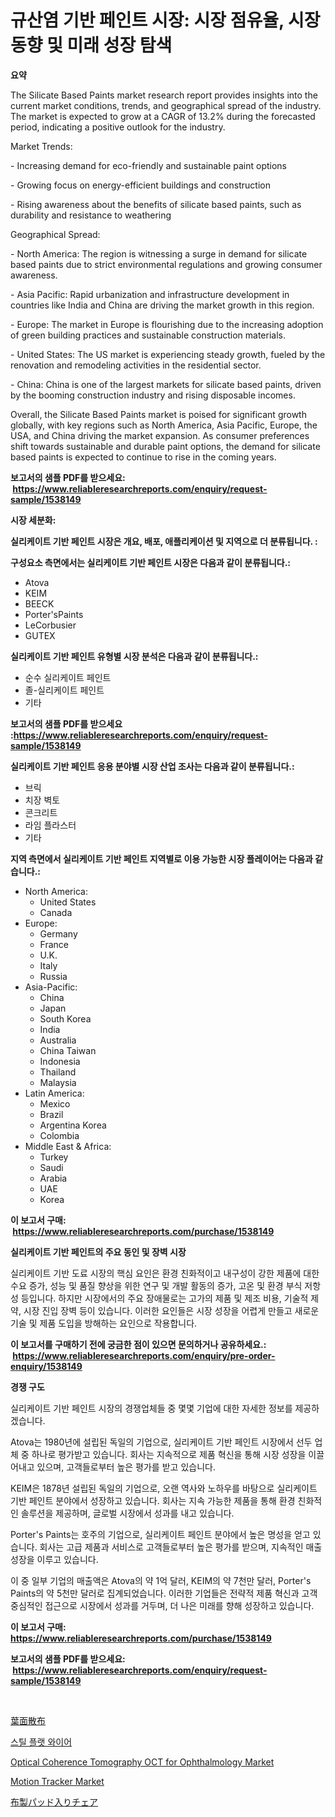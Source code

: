 <p><h1>규산염 기반 페인트 시장: 시장 점유율, 시장 동향 및 미래 성장 탐색</h1></p><p><strong>요약</strong></p>
<p><p>The Silicate Based Paints market research report provides insights into the current market conditions, trends, and geographical spread of the industry. The market is expected to grow at a CAGR of 13.2% during the forecasted period, indicating a positive outlook for the industry.</p><p>Market Trends:</p><p>- Increasing demand for eco-friendly and sustainable paint options</p><p>- Growing focus on energy-efficient buildings and construction</p><p>- Rising awareness about the benefits of silicate based paints, such as durability and resistance to weathering</p><p>Geographical Spread:</p><p>- North America: The region is witnessing a surge in demand for silicate based paints due to strict environmental regulations and growing consumer awareness.</p><p>- Asia Pacific: Rapid urbanization and infrastructure development in countries like India and China are driving the market growth in this region.</p><p>- Europe: The market in Europe is flourishing due to the increasing adoption of green building practices and sustainable construction materials.</p><p>- United States: The US market is experiencing steady growth, fueled by the renovation and remodeling activities in the residential sector.</p><p>- China: China is one of the largest markets for silicate based paints, driven by the booming construction industry and rising disposable incomes.</p><p>Overall, the Silicate Based Paints market is poised for significant growth globally, with key regions such as North America, Asia Pacific, Europe, the USA, and China driving the market expansion. As consumer preferences shift towards sustainable and durable paint options, the demand for silicate based paints is expected to continue to rise in the coming years.</p></p>
<p><strong>보고서의 샘플 PDF를 받으세요: &nbsp;<a href="https://www.reliableresearchreports.com/enquiry/request-sample/1538149">https://www.reliableresearchreports.com/enquiry/request-sample/1538149</a></strong></p>
<p><strong>시장 세분화:</strong></p>
<p><strong> 실리케이트 기반 페인트 시장은 개요, 배포, 애플리케이션 및 지역으로 더 분류됩니다. :</strong></p>
<p><strong>구성요소 측면에서는 실리케이트 기반 페인트 시장은 다음과 같이 분류됩니다.:</strong></p>
<p><ul><li>Atova</li><li>KEIM</li><li>BEECK</li><li>Porter'sPaints</li><li>LeCorbusier</li><li>GUTEX</li></ul></p>
<p><strong> 실리케이트 기반 페인트 유형별 시장 분석은 다음과 같이 분류됩니다.:</strong></p>
<p><ul><li>순수 실리케이트 페인트</li><li>졸-실리케이트 페인트</li><li>기타</li></ul></p>
<p><strong>보고서의 샘플 PDF를 받으세요 :<a href="https://www.reliableresearchreports.com/enquiry/request-sample/1538149">https://www.reliableresearchreports.com/enquiry/request-sample/1538149</a></strong></p>
<p><strong> 실리케이트 기반 페인트 응용 분야별 시장 산업 조사는 다음과 같이 분류됩니다.:</strong></p>
<p><ul><li>브릭</li><li>치장 벽토</li><li>콘크리트</li><li>라임 플라스터</li><li>기타</li></ul></p>
<p><strong>지역 측면에서 실리케이트 기반 페인트 지역별로 이용 가능한 시장 플레이어는 다음과 같습니다.:</strong></p>
<p><ul>
    <li>
        North America:
        <ul>
            <li>United States</li>
            <li>Canada</li>
        </ul>
    </li>
    <li>
        Europe:
        <ul>
            <li>Germany</li>
            <li>France</li>
            <li>U.K.</li>
            <li>Italy</li>
            <li>Russia</li>
        </ul>
    </li>
    <li>
        Asia-Pacific:
        <ul>
            <li>China</li>
            <li>Japan</li>
            <li>South Korea</li>
            <li>India</li>
            <li>Australia</li>
            <li>China Taiwan</li>
            <li>Indonesia</li>
            <li>Thailand</li>
            <li>Malaysia</li>
        </ul>
    </li>
    <li>
        Latin America:
        <ul>
            <li>Mexico</li>
            <li>Brazil</li>
            <li>Argentina Korea</li>
            <li>Colombia</li>
        </ul>
    </li>
    <li>
        Middle East & Africa:
        <ul>
            <li>Turkey</li>
            <li>Saudi</li>
            <li>Arabia</li>
            <li>UAE</li>
            <li>Korea</li>
        </ul>
    </li>
    </ul></p>
<p><strong>이 보고서 구매: &nbsp;<a href="https://www.reliableresearchreports.com/purchase/1538149">https://www.reliableresearchreports.com/purchase/1538149</a></strong></p>
<p><strong>실리케이트 기반 페인트의 주요 동인 및 장벽 시장</strong></p>
<p><p>실리케이트 기반 도료 시장의 핵심 요인은 환경 친화적이고 내구성이 강한 제품에 대한 수요 증가, 성능 및 품질 향상을 위한 연구 및 개발 활동의 증가, 고온 및 환경 부식 저항성 등입니다. 하지만 시장에서의 주요 장애물로는 고가의 제품 및 제조 비용, 기술적 제약, 시장 진입 장벽 등이 있습니다. 이러한 요인들은 시장 성장을 어렵게 만들고 새로운 기술 및 제품 도입을 방해하는 요인으로 작용합니다.</p></p>
<p><strong>이 보고서를 구매하기 전에 궁금한 점이 있으면 문의하거나 공유하세요.: &nbsp;<a href="https://www.reliableresearchreports.com/enquiry/pre-order-enquiry/1538149">https://www.reliableresearchreports.com/enquiry/pre-order-enquiry/1538149</a></strong></p>
<p><strong>경쟁 구도</strong></p>
<p><p>실리케이트 기반 페인트 시장의 경쟁업체들 중 몇몇 기업에 대한 자세한 정보를 제공하겠습니다.</p><p>Atova는 1980년에 설립된 독일의 기업으로, 실리케이트 기반 페인트 시장에서 선두 업체 중 하나로 평가받고 있습니다. 회사는 지속적으로 제품 혁신을 통해 시장 성장을 이끌어내고 있으며, 고객들로부터 높은 평가를 받고 있습니다.</p><p>KEIM은 1878년 설립된 독일의 기업으로, 오랜 역사와 노하우를 바탕으로 실리케이트 기반 페인트 분야에서 성장하고 있습니다. 회사는 지속 가능한 제품을 통해 환경 친화적인 솔루션을 제공하며, 글로벌 시장에서 성과를 내고 있습니다.</p><p>Porter's Paints는 호주의 기업으로, 실리케이트 페인트 분야에서 높은 명성을 얻고 있습니다. 회사는 고급 제품과 서비스로 고객들로부터 높은 평가를 받으며, 지속적인 매출 성장을 이루고 있습니다.</p><p>이 중 일부 기업의 매출액은 Atova의 약 1억 달러, KEIM의 약 7천만 달러, Porter's Paints의 약 5천만 달러로 집계되었습니다. 이러한 기업들은 전략적 제품 혁신과 고객 중심적인 접근으로 시장에서 성과를 거두며, 더 나은 미래를 향해 성장하고 있습니다.</p></p>
<p><strong>이 보고서 구매: &nbsp; <a href="https://www.reliableresearchreports.com/purchase/1538149">https://www.reliableresearchreports.com/purchase/1538149</a></strong></p>
<p><strong>보고서의 샘플 PDF를 받으세요: &nbsp;<a href="https://www.reliableresearchreports.com/enquiry/request-sample/1538149">https://www.reliableresearchreports.com/enquiry/request-sample/1538149</a></strong><strong></strong></p>
<p>&nbsp;</p>
<p><p><a href="https://github.com/mcbeesbxa270/Market-Research-Report-List-1/blob/main/67672754235.md">葉面散布</a></p><p><a href="https://github.com/xvz497517413/Market-Research-Report-List-1/blob/main/69144583837.md">스틸 플랫 와이어</a></p><p><a href="https://issuu.com/reportprime-2/docs/optical-coherence-tomography-oct-for-ophthalmology">Optical Coherence Tomography OCT for Ophthalmology Market</a></p><p><a href="https://github.com/mahnoor2003/Market-Research-Report-List-3/blob/main/motion-tracker-market.md">Motion Tracker Market</a></p><p><a href="https://medium.com/@deonboer2023/%E5%B8%83%E5%BC%B5%E3%82%8A%E3%81%AE%E3%83%91%E3%83%87%E3%83%83%E3%83%89%E3%83%81%E3%82%A7%E3%82%A2%E5%B8%82%E5%A0%B4%E5%B1%95%E6%9C%9B-%E6%A5%AD%E7%95%8C%E6%A6%82%E8%A6%81%E3%81%A8%E4%BA%88%E6%B8%AC-2024%E5%B9%B4%E3%81%8B%E3%82%892031%E5%B9%B4-5ce9991e8c75">布製パッド入りチェア</a></p></p>